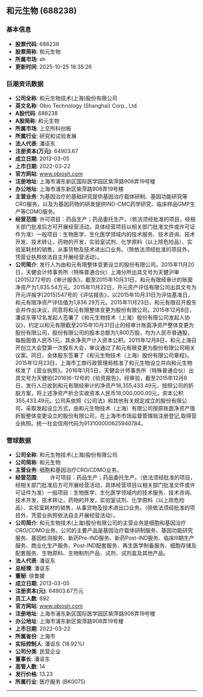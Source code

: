 ## 和元生物 (688238)

### 基本信息

- **股票代码**: 688238
- **股票简称**: 和元生物
- **所属市场**: sh
- **更新时间**: 2025-10-25 18:35:26

### 巨潮资讯数据

- **公司全称**: 和元生物技术(上海)股份有限公司
- **英文名称**: Obio Technology (Shanghai) Corp., Ltd.
- **A股代码**: 688238
- **A股简称**: 和元生物
- **所属市场**: 上交所科创板
- **所属行业**: 研究和试验发展
- **法人代表**: 潘讴东
- **注册资本(万元)**: 64903.67
- **成立日期**: 2013-03-05
- **上市日期**: 2022-03-22
- **官方网站**: www.obiosh.com
- **注册地址**: 上海市浦东新区国际医学园区紫萍路908弄19号楼
- **办公地址**: 上海市浦东新区紫萍路908弄19号楼
- **主营业务**: 为基因治疗的基础研究提供基因治疗载体研制、基因功能研究等CRO服务，以及为基因药物的研发提供IND-CMC药学研究、临床样品GMP生产等CDMO服务。
- **经营范围**: 许可项目：药品生产；药品委托生产。（依法须经批准的项目，经相关部门批准后方可开展经营活动，具体经营项目以相关部门批准文件或许可证件为准）一般项目：生物医学、生化医学领域内的技术服务、技术咨询、技术开发、技术转让，药物的开发，实验室试剂、化学原料（以上除危险品）、实验室耗材的销售，从事货物及技术进出口业务。（除依法须经批准的项目外，凭营业执照依法自主开展经营活动）。
- **公司简介**: 发行人为由和元有限整体变更设立的股份有限公司。2015年11月20日，天健会计师事务所（特殊普通合伙）上海分所出具文号为天健沪审[2015]272号的《审计报告》，截至2015年10月31日，和元有限经审计的账面净资产为1,835.54万元。2015年11月22日，开元资产评估有限公司出具文号为开元评报字[2015]547号的《评估报告》，以2015年10月31日为评估基准日，和元有限净资产评估值为1,836.29万元。2015年11月23日，和元有限召开股东会并作出决议，同意将和元有限整体变更为股份有限公司。2015年12月8日，潘讴东等12名发起人签署了《和元生物技术（上海）股份有限公司发起人协议》，约定以和元有限截至2015年10月31日止的经审计账面净资产整体变更为股份有限公司，股份有限公司的股本总额为1,800万股，均为人民币普通股，每股面值人民币1元，其余净资产计入资本公积。2015年12月8日，和元上海召开创立大会暨第一次股东大会，审议通过了和元有限变更为股份有限公司相关议案。同日，全体股东签署了《和元生物技术（上海）股份有限公司章程》。2015年12月23日，上海市工商行政管理局核准了和元生物设立并向和元生物核发了《营业执照》。2016年1月5日，天健会计师事务所（特殊普通合伙）出具文号为天健验[2016]6-12号的《验资报告》，经审验，截至2015年12月8日，发行人已收到和元有限经审计的净资产18,355,433.49元，按照公司的折股方案，将上述净资产折合实收资本人民币18,000,000.00元，资本公积355,433.49元。公司系依照《公司法》和其他有关规定成立的股份有限公司，采取发起设立方式，由和元生物技术（上海）有限公司按原账面净资产值折股整体变更设立的股份有限公司，在上海市市场监督管理局注册登记,取得营业执照。统一社会信用代码为913100000625940784。

### 雪球数据

- **公司全称**: 和元生物技术(上海)股份有限公司
- **公司简称**: 和元生物
- **主营业务**: 细胞和基因治疗CRO/CDMO业务。
- **经营范围**: 　　许可项目：药品生产；药品委托生产。（依法须经批准的项目，经相关部门批准后方可开展经营活动，具体经营项目以相关部门批准文件或许可证件为准）一般项目：生物医学、生化医学领域内的技术服务、技术咨询、技术开发、技术转让，药物的开发，实验室试剂、化学原料（以上除危险品）、实验室耗材的销售，从事货物及技术进出口业务。（除依法须经批准的项目外，凭营业执照依法自主开展经营活动）。
- **公司简介**: 和元生物技术(上海)股份有限公司的主营业务是细胞和基因治疗CRO/CDMO业务。公司的主要产品是基因治疗载体研制服务、基因功能研究服务、基因检测服务、新药Pre-IND服务、新药Post-IND服务、临床III期生产服务、商业化生产服务、Post-IND配套服务、再生医学制备服务、细胞存储及配套服务、生物原料、生物制剂产品、试剂、试剂盒及其他产品。
- **法人代表**: 潘讴东
- **总经理**: 潘讴东
- **董秘**: 徐鲁媛
- **成立日期**: 2013-03-05
- **注册资本(元)**: 64903.67万元
- **员工人数**: 692
- **官方网站**: www.obiosh.com
- **注册地址**: 上海市浦东新区国际医学园区紫萍路908弄19号楼
- **办公地址**: 上海市浦东新区紫萍路908弄19号楼
- **上市日期**: 2022-03-22
- **所属省份**: 上海市
- **实际控制人**: 潘讴东 (18.92%)
- **公司分类**: 民营企业
- **董事长**: 潘讴东
- **高管人数**: 14
- **发行价格**: 13.23
- **所属行业**: 医疗服务 (BK0075)

---